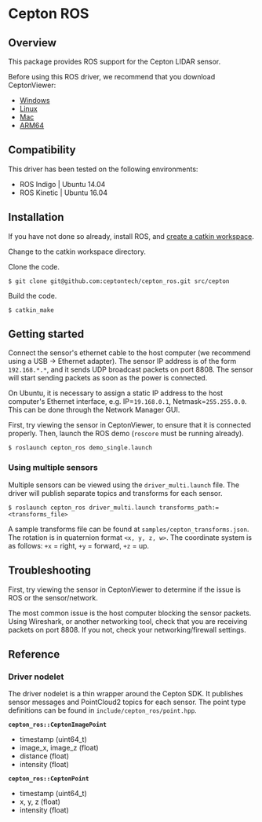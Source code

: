 # Cepton ROS

## Overview

This package provides ROS support for the Cepton LIDAR sensor.

Before using this ROS driver, we recommend that you download CeptonViewer:

- [Windows](https://github.com/ceptontech/cepton_sdk_redist/raw/master/bin/win64/CeptonViewer.exe)
- [Linux](https://github.com/ceptontech/cepton_sdk_redist/raw/master/bin/linux-x86_64/CeptonViewer)
- [Mac](https://github.com/ceptontech/cepton_sdk_redist/raw/master/bin/osx/CeptonViewer)
- [ARM64](https://github.com/ceptontech/cepton_sdk_redist/raw/master/bin/linux-aarch64/CeptonViewer)

## Compatibility

This driver has been tested on the following environments:

- ROS Indigo | Ubuntu 14.04
- ROS Kinetic | Ubuntu 16.04

## Installation

If you have not done so already, install ROS, and [create a catkin workspace](http://wiki.ros.org/ROS/Tutorials/InstallingandConfiguringROSEnvironment).

Change to the catkin workspace directory.

Clone the code.

    $ git clone git@github.com:ceptontech/cepton_ros.git src/cepton

Build the code.

    $ catkin_make

## Getting started

Connect the sensor's ethernet cable to the host computer (we recommend using a USB -> Ethernet adapter). The sensor IP address is of the form `192.168.*.*`, and it sends UDP broadcast packets on port 8808. The sensor will start sending packets as soon as the power is connected.

On Ubuntu, it is necessary to assign a static IP address to the host computer's Ethernet interface, e.g. IP=`19.168.0.1`, Netmask=`255.255.0.0`. This can be done through the Network Manager GUI.

First, try viewing the sensor in CeptonViewer, to ensure that it is connected properly. Then, launch the ROS demo (`roscore` must be running already).

    $ roslaunch cepton_ros demo_single.launch

### Using multiple sensors

Multiple sensors can be viewed using the `driver_multi.launch` file. The driver will publish separate topics and transforms for each sensor.

    $ roslaunch cepton_ros driver_multi.launch transforms_path:=<transforms_file>

A sample transforms file can be found at `samples/cepton_transforms.json`. The rotation is in quaternion format `<x, y, z, w>`. The coordinate system is as follows: `+x` = right, `+y` = forward, `+z` = up.

## Troubleshooting

First, try viewing the sensor in CeptonViewer to determine if the issue is ROS or the sensor/network.

The most common issue is the host computer blocking the sensor packets. Using Wireshark, or another networking tool, check that you are receiving packets on port 8808. If you not, check your networking/firewall settings.

## Reference

### Driver nodelet

The driver nodelet is a thin wrapper around the Cepton SDK. It publishes sensor messages and PointCloud2 topics for each sensor. The point type definitions can be found in `include/cepton_ros/point.hpp`.

**`cepton_ros::CeptonImagePoint`**

- timestamp (uint64_t)
- image_x, image_z (float)
- distance (float)
- intensity (float)

**`cepton_ros::CeptonPoint`**

- timestamp (uint64_t)
- x, y, z (float)
- intensity (float)
